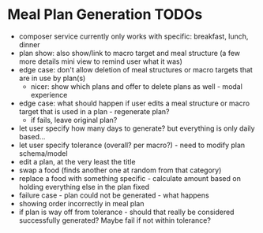 # Meal Plan Generation TODOs

- composer service currently only works with specific: breakfast, lunch, dinner
- plan show: also show/link to macro target and meal structure (a few more details mini view to remind user what it was)
- edge case: don't allow deletion of meal structures or macro targets that are in use by plan(s)
  - nicer: show which plans and offer to delete plans as well - modal experience
- edge case: what should happen if user edits a meal structure or macro target that is used in a plan - regenerate plan?
  - if fails, leave original plan?
- let user specify how many days to generate? but everything is only daily based...
- let user specify tolerance (overall? per macro?) - need to modify plan schema/model
- edit a plan, at the very least the title
- swap a food (finds another one at random from that category)
- replace a food with something specific - calculate amount based on holding everything else in the plan fixed
- failure case - plan could not be generated - what happens
- showing order incorrectly in meal plan
- if plan is way off from tolerance - should that really be considered successfully generated? Maybe fail if not within tolerance?
